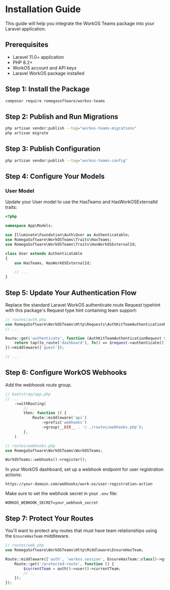 # Installation Guide

This guide will help you integrate the WorkOS Teams package into your Laravel application.

## Prerequisites

- Laravel 11.0+ application
- PHP 8.2+
- WorkOS account and API keys
- Laravel WorkOS package installed

## Step 1: Install the Package

```bash
composer require romegasoftware/workos-teams
```

## Step 2: Publish and Run Migrations

```bash
php artisan vendor:publish --tag="workos-teams-migrations"
php artisan migrate
```

## Step 3: Publish Configuration

```bash
php artisan vendor:publish --tag="workos-teams-config"
```

## Step 4: Configure Your Models

### User Model
Update your User model to use the HasTeams and HasWorkOSExternalId traits:

```php
<?php

namespace App\Models;

use Illuminate\Foundation\Auth\User as Authenticatable;
use RomegaSoftware\WorkOSTeams\Traits\HasTeams;
use RomegaSoftware\WorkOSTeams\Traits\HasWorkOSExternalId;

class User extends Authenticatable
{
    use HasTeams, HasWorkOSExternalId;

    // ...
}
```

## Step 5: Update Your Authentication Flow

Replace the standard Laravel WorkOS authenticate route Request typehint with this package's Request type hint containing team support:

```php
// routes/auth.php
use RomegaSoftware\WorkOSTeams\Http\Requests\AuthKitTeamAuthenticationRequest;
// ...

Route::get('authenticate', function (AuthKitTeamAuthenticationRequest $request) {
    return tap(to_route('dashboard'), fn() => $request->authenticate());
})->middleware(['guest']);

// ...
```

## Step 6: Configure WorkOS Webhooks

Add the webhoook route group.

```php
// bootstrap/app.php
// ...
    ->withRouting(
        // ...
        then: function () {
            Route::middleware('api')
                ->prefix('webhooks')
                ->group(__DIR__ . '/../routes/webhooks.php');
        },
    )
```

```php
// routes/webhooks.php
use RomegaSoftware\WorkOSTeams\WorkOSTeams;

WorkOSTeams::webhooks()->register();
```

In your WorkOS dashboard, set up a webhook endpoint for user registration actions:

```
https://your-domain.com/webhooks/work-os/user-registration-action
```

Make sure to set the webhook secret in your `.env` file:

```
WORKOS_WEBHOOK_SECRET=your_webhook_secret
```

## Step 7: Protect Your Routes

You'll want to protect any routes that must have team relationships using the `EnsureHasTeam` middleware.

```php
// routes/web.php
use RomegaSoftware\WorkOSTeams\Http\Middleware\EnsureHasTeam;

Route::middleware(['auth', 'workos.session', EnsureHasTeam::class])->group(function () {
    Route::get('/protected-route', function () {
        $currentTeam = auth()->user()->currentTeam;
        // ..
    });
});
```
